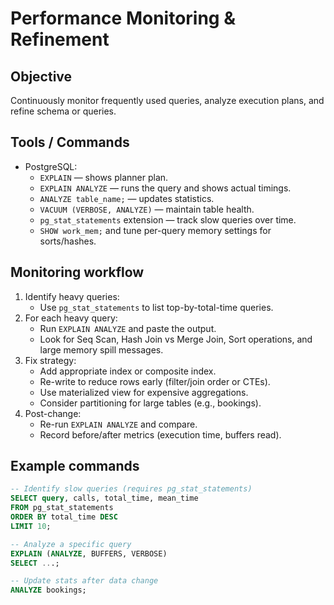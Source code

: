 # Performance Monitoring & Refinement

## Objective
Continuously monitor frequently used queries, analyze execution plans, and refine schema or queries.

## Tools / Commands
- PostgreSQL:
  - `EXPLAIN` — shows planner plan.
  - `EXPLAIN ANALYZE` — runs the query and shows actual timings.
  - `ANALYZE table_name;` — updates statistics.
  - `VACUUM (VERBOSE, ANALYZE)` — maintain table health.
  - `pg_stat_statements` extension — track slow queries over time.
  - `SHOW work_mem;` and tune per-query memory settings for sorts/hashes.

## Monitoring workflow
1. Identify heavy queries:
   - Use `pg_stat_statements` to list top-by-total-time queries.
2. For each heavy query:
   - Run `EXPLAIN ANALYZE` and paste the output.
   - Look for Seq Scan, Hash Join vs Merge Join, Sort operations, and large memory spill messages.
3. Fix strategy:
   - Add appropriate index or composite index.
   - Re-write to reduce rows early (filter/join order or CTEs).
   - Use materialized view for expensive aggregations.
   - Consider partitioning for large tables (e.g., bookings).
4. Post-change:
   - Re-run `EXPLAIN ANALYZE` and compare.
   - Record before/after metrics (execution time, buffers read).

## Example commands
```sql
-- Identify slow queries (requires pg_stat_statements)
SELECT query, calls, total_time, mean_time
FROM pg_stat_statements
ORDER BY total_time DESC
LIMIT 10;

-- Analyze a specific query
EXPLAIN (ANALYZE, BUFFERS, VERBOSE)
SELECT ...;

-- Update stats after data change
ANALYZE bookings;
